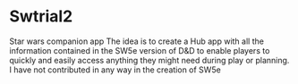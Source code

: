 # Swtrial2
Star wars companion app
The idea is to create a Hub app with all the information contained in the SW5e version of D&D to enable players to quickly and easily access anything they might need during play or planning.
I have not contributed in any way in the creation of SW5e 
